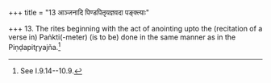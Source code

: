 +++
title = "13 आञ्जनादि पिण्डपितृयज्ञवदा पङ्क्त्याः"

+++
13. The rites beginning with the act of anointing upto the (recitation of a verse in) Paṅkti(-meter) (is to be) done in the same manner as in the Piṇḍapitr̥yajña.[^1]  


[^1]: See I.9.14--10.9.  
